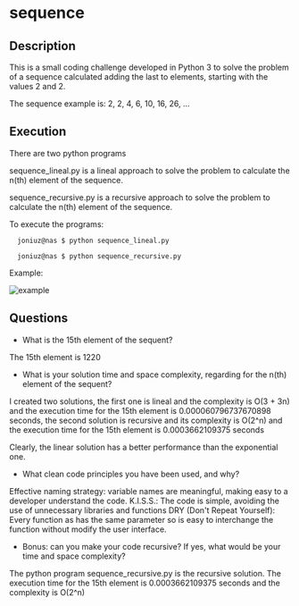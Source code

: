 # sequence

## Description
This is a small coding challenge developed in Python 3 to solve the problem of a sequence calculated adding the last to elements, starting with the values 2 and 2.

The sequence example is: 2, 2, 4, 6, 10, 16, 26, ...

## Execution

There are two python programs

sequence_lineal.py is a lineal approach to solve the problem to calculate the n(th) element of the sequence.

sequence_recursive.py is a recursive approach to solve the problem to calculate the n(th) element of the sequence.

To execute the programs:

```
  joniuz@nas $ python sequence_lineal.py

  joniuz@nas $ python sequence_recursive.py
 ```

Example:

![example](https://user-images.githubusercontent.com/12822475/75650235-70356f80-5ca9-11ea-9606-cd5f4a5c5d81.png)

## Questions

- What is the 15th element of the sequent?

The 15th element is 1220

- What is your solution time and space complexity, regarding for the n(th) element of the sequent?

I created two solutions, the first one is lineal and the complexity is O(3 + 3n) and the execution time for the 15th element is 0.000060796737670898 seconds, the second solution is recursive and its complexity is O(2^n) and the execution time for the 15th element is  0.0003662109375 seconds

Clearly, the linear solution has a better performance than the exponential one.

- What clean code principles you have been used, and why?

Effective naming strategy: variable names are meaningful, making easy to a developer understand the code.
K.I.S.S.: The code is simple, avoiding the use of unnecessary libraries and functions
DRY (Don't Repeat Yourself): Every function as has the same parameter so is easy to interchange the function without modify the user interface.

- Bonus: can you make your code recursive? If yes, what would be your time and space complexity?

The python program sequence_recursive.py is the recursive solution. The execution time for the 15th element is 0.0003662109375 seconds and the complexity is O(2^n)
